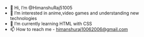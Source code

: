 - 👋 Hi, I’m @HimanshuRaj51005
- 👀 I’m interested in anime,video games and understanding new technologies
- 🌱 I’m currently learning HTML with CSS
- 📫 How to reach me - himanshuraj10062006@gmail.com 

<!---
HimanshuRaj51005/HimanshuRaj51005 is a ✨ special ✨ repository because its `README.md` (this file) appears on your GitHub profile.
You can click the Preview link to take a look at your changes.
--->
